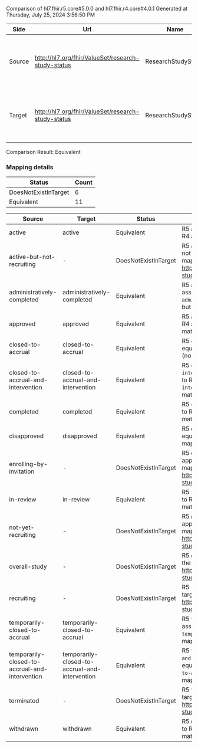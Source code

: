 Comparison of hl7.fhir.r5.core#5.0.0 and hl7.fhir.r4.core#4.0.1
Generated at Thursday, July 25, 2024 3:56:50 PM

| Side | Url | Name | Title | Description |
| --- | --- | --- | --- | --- |
| Source | http://hl7.org/fhir/ValueSet/research-study-status | ResearchStudyStatus | Research Study Status | Codes that convey the current status of the research study. |
| Target | http://hl7.org/fhir/ValueSet/research-study-status | ResearchStudyStatus | ResearchStudyStatus | Codes that convey the current status of the research study. |


Comparison Result: Equivalent


### Mapping details

| Status | Count |
| ------ | ----- |
DoesNotExistInTarget | 6 |
Equivalent | 11 |


| Source | Target | Status | Message |
| ------ | ------ | ------ | ------- |
| active | active | Equivalent | R5 `active` is assumed equivalent to R4 `active` (no map, but codes match) |
| active-but-not-recruiting | - | DoesNotExistInTarget | R5 `active-but-not-recruiting` does not appear in the target and has no mapping for http://hl7.org/fhir/ValueSet/research-study-status. |
| administratively-completed | administratively-completed | Equivalent | R5 `administratively-completed` is assumed equivalent to R4 `administratively-completed` (no map, but codes match) |
| approved | approved | Equivalent | R5 `approved` is assumed equivalent to R4 `approved` (no map, but codes match) |
| closed-to-accrual | closed-to-accrual | Equivalent | R5 `closed-to-accrual` is assumed equivalent to R4 `closed-to-accrual` (no map, but codes match) |
| closed-to-accrual-and-intervention | closed-to-accrual-and-intervention | Equivalent | R5 `closed-to-accrual-and-intervention` is assumed equivalent to R4 `closed-to-accrual-and-intervention` (no map, but codes match) |
| completed | completed | Equivalent | R5 `completed` is assumed equivalent to R4 `completed` (no map, but codes match) |
| disapproved | disapproved | Equivalent | R5 `disapproved` is assumed equivalent to R4 `disapproved` (no map, but codes match) |
| enrolling-by-invitation | - | DoesNotExistInTarget | R5 `enrolling-by-invitation` does not appear in the target and has no mapping for http://hl7.org/fhir/ValueSet/research-study-status. |
| in-review | in-review | Equivalent | R5 `in-review` is assumed equivalent to R4 `in-review` (no map, but codes match) |
| not-yet-recruiting | - | DoesNotExistInTarget | R5 `not-yet-recruiting` does not appear in the target and has no mapping for http://hl7.org/fhir/ValueSet/research-study-status. |
| overall-study | - | DoesNotExistInTarget | R5 `overall-study` does not appear in the target and has no mapping for http://hl7.org/fhir/ValueSet/research-study-status. |
| recruiting | - | DoesNotExistInTarget | R5 `recruiting` does not appear in the target and has no mapping for http://hl7.org/fhir/ValueSet/research-study-status. |
| temporarily-closed-to-accrual | temporarily-closed-to-accrual | Equivalent | R5 `temporarily-closed-to-accrual` is assumed equivalent to R4 `temporarily-closed-to-accrual` (no map, but codes match) |
| temporarily-closed-to-accrual-and-intervention | temporarily-closed-to-accrual-and-intervention | Equivalent | R5 `temporarily-closed-to-accrual-and-intervention` is assumed equivalent to R4 `temporarily-closed-to-accrual-and-intervention` (no map, but codes match) |
| terminated | - | DoesNotExistInTarget | R5 `terminated` does not appear in the target and has no mapping for http://hl7.org/fhir/ValueSet/research-study-status. |
| withdrawn | withdrawn | Equivalent | R5 `withdrawn` is assumed equivalent to R4 `withdrawn` (no map, but codes match) |


